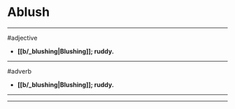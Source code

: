 # Ablush
---
#adjective
- **[[b/_blushing|Blushing]]; ruddy.**
---
#adverb
- **[[b/_blushing|Blushing]]; ruddy.**
---
---
